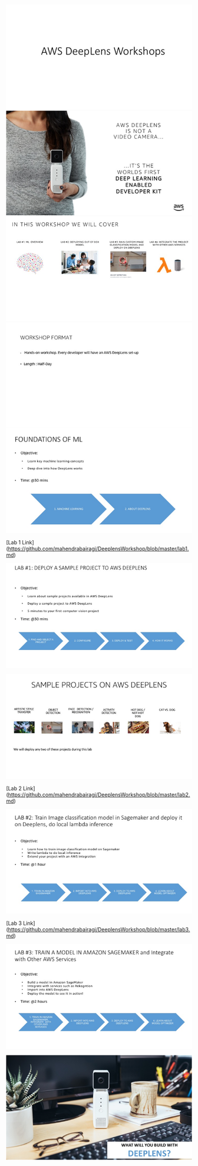 ![image](/screenshots/Slide01.jpeg)
![image](/screenshots/Slide02.jpeg)
![image](/screenshots/Slide03.jpeg)
![image](/screenshots/Slide04.jpeg)
![image](/screenshots/Slide05.jpeg)

[Lab 1 Link] (https://github.com/mahendrabairagi/DeeplensWorkshop/blob/master/lab1.md)

![image](/screenshots/Slide06.jpeg)

![image](/screenshots/Slide07.jpeg)

[Lab 2 Link] (https://github.com/mahendrabairagi/DeeplensWorkshop/blob/master/lab2.md)

![image](/screenshots/Slide08.jpeg)

[Lab 3 Link] (https://github.com/mahendrabairagi/DeeplensWorkshop/blob/master/lab3.md)

![image](/screenshots/Slide09.jpeg)

![image](/screenshots/Slide10.jpeg)
